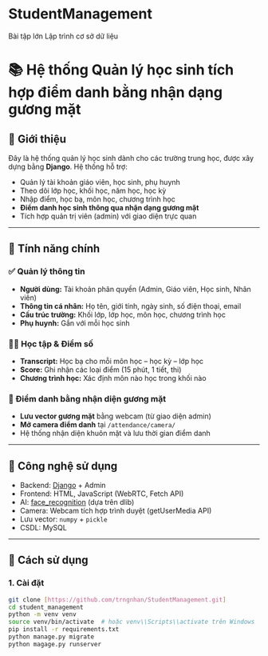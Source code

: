 # StudentManagement
Bài tập lớn Lập trình cơ sở dữ liệu
# 📚 Hệ thống Quản lý học sinh tích hợp điểm danh bằng nhận dạng gương mặt

## 🧠 Giới thiệu

Đây là hệ thống quản lý học sinh dành cho các trường trung học, được xây dựng bằng **Django**. Hệ thống hỗ trợ:

- Quản lý tài khoản giáo viên, học sinh, phụ huynh
- Theo dõi lớp học, khối học, năm học, học kỳ
- Nhập điểm, học bạ, môn học, chương trình học
- **Điểm danh học sinh thông qua nhận dạng gương mặt**
- Tích hợp quản trị viên (admin) với giao diện trực quan

---

## 🎯 Tính năng chính

### ✅ Quản lý thông tin

- **Người dùng:** Tài khoản phân quyền (Admin, Giáo viên, Học sinh, Nhân viên)
- **Thông tin cá nhân:** Họ tên, giới tính, ngày sinh, số điện thoại, email
- **Cấu trúc trường:** Khối lớp, lớp học, môn học, chương trình học
- **Phụ huynh:** Gắn với mỗi học sinh

### 🧑‍🏫 Học tập & Điểm số

- **Transcript:** Học bạ cho mỗi môn học – học kỳ – lớp học
- **Score:** Ghi nhận các loại điểm (15 phút, 1 tiết, thi)
- **Chương trình học:** Xác định môn nào học trong khối nào

### 🎥 Điểm danh bằng nhận diện gương mặt

- **Lưu vector gương mặt** bằng webcam (từ giao diện admin)
- **Mở camera điểm danh** tại `/attendance/camera/`
- Hệ thống nhận diện khuôn mặt và lưu thời gian điểm danh

---

## 🔧 Công nghệ sử dụng

- Backend: [Django](https://www.djangoproject.com/) + Admin
- Frontend: HTML, JavaScript (WebRTC, Fetch API)
- AI: [face_recognition](https://github.com/ageitgey/face_recognition) (dựa trên dlib)
- Camera: Webcam tích hợp trình duyệt (getUserMedia API)
- Lưu vector: `numpy` + `pickle`
- CSDL: MySQL

---

## 🚀 Cách sử dụng

### 1. Cài đặt

```bash
git clone [https://github.com/trngnhan/StudentManagement.git]
cd student_management
python -m venv venv
source venv/bin/activate  # hoặc venv\\Scripts\\activate trên Windows
pip install -r requirements.txt
python manage.py migrate
python magage.py runserver
